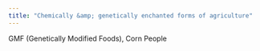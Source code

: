 ```yaml
---
title: "Chemically &amp; genetically enchanted forms of agriculture"
---
```

GMF (Genetically Modified Foods), Corn People


